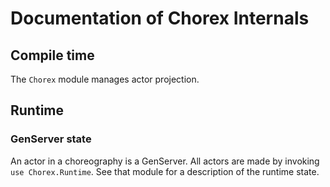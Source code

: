 Documentation of Chorex Internals
=================================

Compile time
------------

The `Chorex` module manages actor projection.


Runtime
-------

### GenServer state

An actor in a choreography is a GenServer. All actors are made by invoking `use Chorex.Runtime`. See that module for a description of the runtime state.
